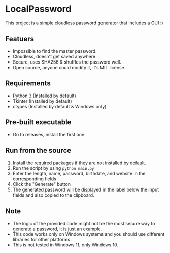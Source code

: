 # LocalPassword

This project is a simple cloudless password generator that includes a GUI :)

## Featuers
- Impossible to find the master password.
- Cloudless, doesn't get saved anywhere.
- Secure, uses SHA256 & shuffles the password well.
- Open source, anyone could modify it, it's MIT license.

## Requirements
- Python 3 (Installed by default)
- Tkinter (Installed by default)
- ctypes (Installed by default & Windows only)

## Pre-built executable
- Go to releases, install the first one.


## Run from the source
1. Install the required packages if they are not installed by default.
2. Run the script by using `python main.py`
3. Enter the length, name, password, birthdate, and website in the corresponding fields
4. Click the "Generate" button
5. The generated password will be displayed in the label below the input fields and also copied to the clipboard.

## Note
- The logic of the provided code might not be the most secure way to generate a password, it is just an example.
- This code works only on Windows systems and you should use different libraries for other platforms.
- This is not tested in Windows 11, only Windows 10.
